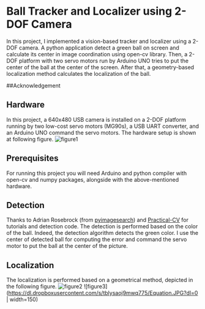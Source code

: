 # Ball Tracker and Localizer using 2-DOF Camera

In this project, I implemented a vision-based tracker and localizer using a 2-DOF camera. A python application detect a green ball on screen and calculate its center in image coordination using open-cv library. Then, a 2-DOF platform with two servo motors run by Arduino UNO tries to put the center of the ball at the center of the screen. After that, a geometry-based localization method calculates the localization of the ball.

##Acknowledgement


## Hardware
In this project, a 640x480 USB camera is installed on a 2-DOF platform running by two low-cost servo motors (MG90s), a USB UART converter, and an Arduino UNO command the servo motors. The hardware setup is shown at following figure. ![figure1](https://dl.dropboxusercontent.com/s/oytsbia24klduvq/Hardware03.jpg?dl=0)

## Prerequisites
For running this project you will need Arduino and python compiler with open-cv and numpy packages, alongside with the above-mentioned hardware.

## Detection
Thanks to Adrian Rosebrock (from [pyimagesearch](https://www.pyimagesearch.com/)) and [Practical-CV](https://github.com/Practical-CV/Color-Based-Ball-Tracking-With-OpenCV) for tutorials and detection code.
The detection is performed based on the color of the ball. Indeed, the detection algorithm detects the green color. I use the center of detected ball for computing the error and command the servo motor to put the ball at the center of the picture. 

## Localization
The localization is performed based on a geometrical method, depicted in the following figure. ![figure2](https://dl.dropboxusercontent.com/s/g6dgh6saj3pjp15/CameraCoordinate01.png?dl=0)
![figure3](https://dl.dropboxusercontent.com/s/tblysaoj9mwq775/Equation.JPG?dl=0 | width=150)


